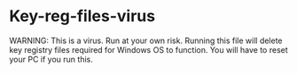 # Key-reg-files-virus
WARNING: This is a virus. Run at your own risk.
Running this file will delete key registry files required for Windows OS to function. You will have to reset your PC if you run this.
